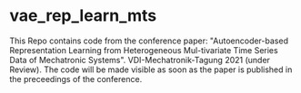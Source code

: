 # vae_rep_learn_mts
This Repo contains code from the conference paper: "Autoencoder-based Representation Learning from Heterogeneous Mul-tivariate Time Series Data of Mechatronic Systems". VDI-Mechatronik-Tagung 2021 (under Review). The code will be made visible as soon as the paper is published in the preceedings of the conference.
